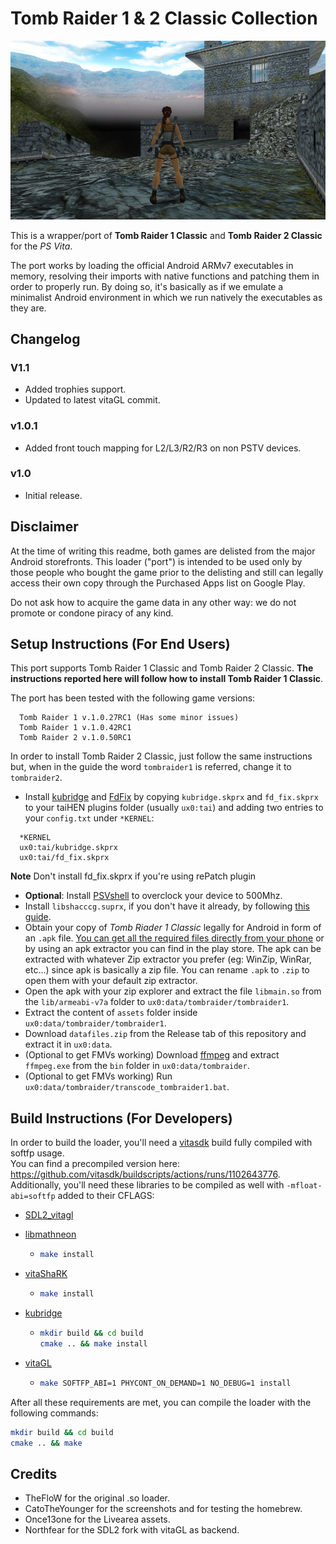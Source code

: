 # Tomb Raider 1 & 2 Classic Collection

<p align="center"><img src="./screenshots/game.png"></p>

This is a wrapper/port of <b>Tomb Raider 1 Classic</b> and <b>Tomb Raider 2 Classic</b> for the *PS Vita*.

The port works by loading the official Android ARMv7 executables in memory, resolving their imports with native functions and patching them in order to properly run.
By doing so, it's basically as if we emulate a minimalist Android environment in which we run natively the executables as they are.

## Changelog

### V1.1

- Added trophies support.
- Updated to latest vitaGL commit.

### v1.0.1

- Added front touch mapping for L2/L3/R2/R3 on non PSTV devices.

### v1.0

- Initial release.

## Disclaimer

At the time of writing this readme, both games are delisted from the major Android storefronts. This loader ("port") is intended to be used only by those people who bought the game prior to the delisting and still can legally access their own copy through the Purchased Apps list on Google Play.

Do not ask how to acquire the game data in any other way: we do not promote or condone piracy of any kind.

## Setup Instructions (For End Users)

This port supports Tomb Raider 1 Classic and Tomb Raider 2 Classic. <b>The instructions reported here will follow how to install Tomb Raider 1 Classic</b>.

The port has been tested with the following game versions:
```
  Tomb Raider 1 v.1.0.27RC1 (Has some minor issues)
  Tomb Raider 1 v.1.0.42RC1
  Tomb Raider 2 v.1.0.50RC1
```

In order to install Tomb Raider 2 Classic, just follow the same instructions but, when in the guide the word `tombraider1` is referred, change it to `tombraider2`.

- Install [kubridge](https://github.com/TheOfficialFloW/kubridge/releases/) and [FdFix](https://github.com/TheOfficialFloW/FdFix/releases/) by copying `kubridge.skprx` and `fd_fix.skprx` to your taiHEN plugins folder (usually `ux0:tai`) and adding two entries to your `config.txt` under `*KERNEL`:
  
```
  *KERNEL
  ux0:tai/kubridge.skprx
  ux0:tai/fd_fix.skprx
```

**Note** Don't install fd_fix.skprx if you're using rePatch plugin

- **Optional**: Install [PSVshell](https://github.com/Electry/PSVshell/releases) to overclock your device to 500Mhz.
- Install `libshacccg.suprx`, if you don't have it already, by following [this guide](https://samilops2.gitbook.io/vita-troubleshooting-guide/shader-compiler/extract-libshacccg.suprx).
- Obtain your copy of *Tomb Riader 1 Classic* legally for Android in form of an `.apk` file. [You can get all the required files directly from your phone](https://stackoverflow.com/questions/11012976/how-do-i-get-the-apk-of-an-installed-app-without-root-access) or by using an apk extractor you can find in the play store. The apk can be extracted with whatever Zip extractor you prefer (eg: WinZip, WinRar, etc...) since apk is basically a zip file. You can rename `.apk` to `.zip` to open them with your default zip extractor.
- Open the apk with your zip explorer and extract the file `libmain.so` from the `lib/armeabi-v7a` folder to `ux0:data/tombraider/tombraider1`.
- Extract the content of `assets` folder inside `ux0:data/tombraider/tombraider1`.
- Download `datafiles.zip` from the Release tab of this repository and extract it in `ux0:data`.
- (Optional to get FMVs working) Download [ffmpeg](https://ffmpeg.org/) and extract `ffmpeg.exe` from the `bin` folder in `ux0:data/tombraider`.
- (Optional to get FMVs working) Run `ux0:data/tombraider/transcode_tombraider1.bat`.

## Build Instructions (For Developers)

In order to build the loader, you'll need a [vitasdk](https://github.com/vitasdk) build fully compiled with softfp usage.  
You can find a precompiled version here: https://github.com/vitasdk/buildscripts/actions/runs/1102643776.  
Additionally, you'll need these libraries to be compiled as well with `-mfloat-abi=softfp` added to their CFLAGS:

- [SDL2_vitagl](https://github.com/Northfear/SDL/tree/vitagl)

- [libmathneon](https://github.com/Rinnegatamante/math-neon)

  - ```bash
    make install
    ```

- [vitaShaRK](https://github.com/Rinnegatamante/vitaShaRK)

  - ```bash
    make install
    ```

- [kubridge](https://github.com/TheOfficialFloW/kubridge)

  - ```bash
    mkdir build && cd build
    cmake .. && make install
    ```

- [vitaGL](https://github.com/Rinnegatamante/vitaGL)

  - ````bash
    make SOFTFP_ABI=1 PHYCONT_ON_DEMAND=1 NO_DEBUG=1 install
    ````

After all these requirements are met, you can compile the loader with the following commands:

```bash
mkdir build && cd build
cmake .. && make
```

## Credits

- TheFloW for the original .so loader.
- CatoTheYounger for the screenshots and for testing the homebrew.
- Once13one for the Livearea assets.
- Northfear for the SDL2 fork with vitaGL as backend.
